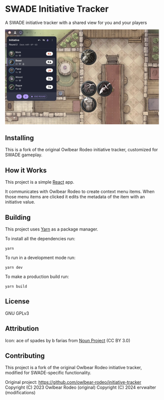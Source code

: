 # SWADE Initiative Tracker

A SWADE initiative tracker with a shared view for you and your players

![Example](/docs/header.jpg)

## Installing

This is a fork of the original Owlbear Rodeo initiative tracker, customized for SWADE gameplay.

## How it Works

This project is a simple [React](https://reactjs.org/) app.

It communicates with Owlbear Rodeo to create context menu items. When those menu items are clicked it edits the metadata of the item with an initiative value.

## Building

This project uses [Yarn](https://yarnpkg.com/) as a package manager.

To install all the dependencies run:

`yarn`

To run in a development mode run:

`yarn dev`

To make a production build run:

`yarn build`

## License

GNU GPLv3

## Attribution

Icon: ace of spades by b farias from <a href="https://thenounproject.com/browse/icons/term/ace-of-spades/" target="_blank" title="ace of spades Icons">Noun Project</a> (CC BY 3.0)

## Contributing

This project is a fork of the original Owlbear Rodeo initiative tracker, modified for SWADE-specific functionality.

Original project: https://github.com/owlbear-rodeo/initiative-tracker
Copyright (C) 2023 Owlbear Rodeo (original)
Copyright (C) 2024 ervwalter (modifications)
